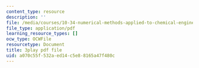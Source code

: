 ```yaml
---
content_type: resource
description: ''
file: /media/courses/10-34-numerical-methods-applied-to-chemical-engineering-fall-2015/a070c55f532aed14c5e88165a47f480c_geVT3JYHeqI.pdf
file_type: application/pdf
learning_resource_types: []
ocw_type: OCWFile
resourcetype: Document
title: 3play pdf file
uid: a070c55f-532a-ed14-c5e8-8165a47f480c
---
```

